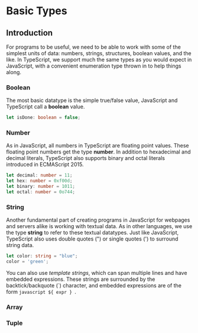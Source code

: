 # Basic Types

## Introduction

For programs to be useful, we need to be able to work with some of the simplest units of data: numbers, strings, structures, boolean values, and the like. In TypeScript, we support much the same types as you would expect in JavaScript, with a convenient enumeration type thrown in to help things along.

### Boolean

The most basic datatype is the simple true/false value, JavaScript and TypeScript call a **boolean** value.

```typescript
let isDone: boolean = false;
```

### Number 

As in JavaScript, all numbers in TypeScript are floating point values. These floating point numbers get the type **number**. In addition to hexadecimal and decimal literals, TypeScript also supports binary and octal literals introduced in ECMAScript 2015.

```typescript
let decimal: number = 11;
let hex: number = 0xf00d;
let binary: number = 1011; 
let octal: number = 0o744;
```

### String 

Another fundamental part of creating programs in JavaScript for webpages and servers alike is working with textual data. As in other languages, we use the type **string** to refer to these textual datatypes. Just like JavaScript, TypeScript also uses double quotes (") or single quotes (') to surround string data.

```typescript
let color: string = "blue";
color = 'green';
```

You can also use _template strings_, which can span multiple lines and have embedded  expressions. These strings are surrounded by the backtick/backquote (`) character, and embedded expressions are of the form ```javascript ${ expr } ```. 

### Array

### Tuple